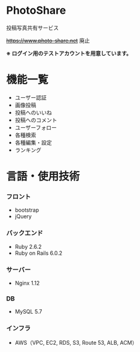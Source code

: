 # PhotoShare

投稿写真共有サービス

~~https://www.photo-share.net~~ 廃止

**※ ログイン用のテストアカウントを用意しています。**

# 機能一覧

- ユーザー認証
- 画像投稿
- 投稿へのいいね
- 投稿へのコメント
- ユーザーフォロー
- 各種検索
- 各種編集・設定
- ランキング

# 言語・使用技術

### フロント

- bootstrap
- jQuery

### バックエンド

- Ruby 2.6.2
- Ruby on Rails 6.0.2

### サーバー

- Nginx 1.12

### DB

- MySQL 5.7

### インフラ

- AWS（VPC, EC2, RDS, S3, Route 53, ALB, ACM）
